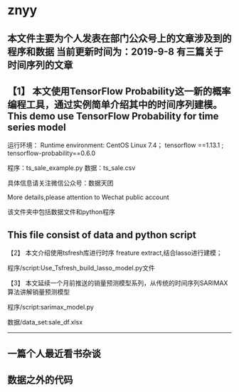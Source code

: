 # znyy
本文件主要为个人发表在部门公众号上的文章涉及到的程序和数据
当前更新时间为：2019-9-8
有三篇关于时间序列的文章
-----------------------------------------------------------------------------------
【1】
本文使用TensorFlow Probability这一新的概率编程工具，通过实例简单介绍其中的时间序列建模。
This demo use TensorFlow Probability for time series model 
-----------------------------------------------------------------------------------
运行环境：
Runtime environment:
CentOS Linux 7.4；
tensorflow ==1.13.1 ;
tensorflow-probability==0.6.0

程序：ts_sale_example.py
数据：ts_sale.csv

具体信息请关注微信公众号：数据天团

More details,please attention to Wechat public account

该文件夹中包括数据文件和python程序

This file consist of data and python script
-------------------------------------------------------------------------------------
【2】
本文介绍使用tsfresh库进行时序 freature extract,结合lasso进行建模；

程序/script:Use_Tsfresh_build_lasso_model.py文件

【3】
本文延续一个月前推送的销量预测模型系列，从传统的时间序列SARIMAX 算法讲解销量预测模型

程序/script:sarimax_model.py

数据/data_set:sale_df.xlsx

-------------------------------------------------------------------------------------
一篇个人最近看书杂谈
-------------------------------------------------------------------------------------
数据之外的代码
-------------------------------------------------------------------------------------

